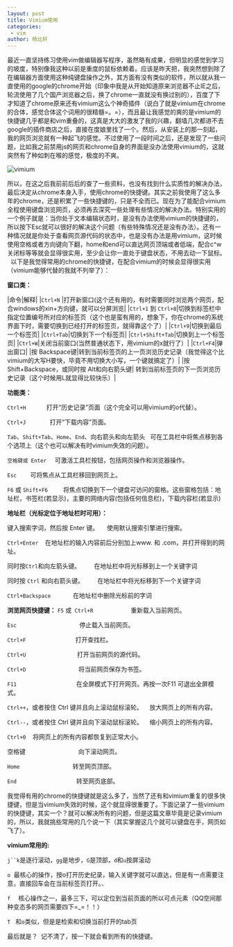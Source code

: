 ```yaml
---
layout: post
title: Vimium使用
categories: 
 - vim
author: 杨比轩
---
```


最近一直坚持练习使用vim做编辑器写程序，虽然略有成果，但明显的感觉到学习的坡度，特别像我这种以前是重度的鼠标依赖着。应该是昨天把，我突然想到除了在编辑器方面使用这种纯键盘操作之外，其方面有没有类似的软件，所以就从我一直使用的google的chrome开始（印象中我是从开始知道原来浏览器不止IE之后，轮流使用了几个国产浏览器之后，换了chrome一直就没有换过别的），百度了下才知道了chrome原来还有vimium这么个神奇插件（说白了就是vimium在chrome的合体，感觉合体这个词用的很精髓=。=），而且最让我感觉的爽的是vimium的快捷键几乎都是和vim重叠的，这真是大大的激发了我的兴趣，翻墙几次都进不去google的插件商店之后，直接在度娘里找了一个。然后，从安装上的那一刻起，我的网页浏览就有一种起飞的感觉。不过使用了一段时间之后，还是发现了一些问题，比如我之前禁用js的网页和chrome自身的界面是没办法使用vimium的，这就突然有了种如刺在喉的感觉，极度的不爽。

![vimium](http://upload-images.jianshu.io/upload_images/1156415-c5150f455f18ffb0.jpg?imageMogr2/auto-orient/strip%7CimageView2/2/w/500)

所以，在这之后我前前后后的查了一些资料，也没有找到什么实质性的解决办法，最后决定从chrome本身入手，使用chrome的快捷键。其实之前我使用了这么多年的chrome，还是积累了一些快捷键的，只是不全而已。现在为了能配合vimium全程使用键盘浏览网页，必须再去深究一些处理有些情况的解决办法。特别实用的一个例子就是：当你处于文本编辑状态时，是没有办法使用vimium的快捷键的，所以按下Esc就可以很好的解决这个问题（有些特殊情况还是没有办法）。还有一种情况就是你处于查看网页源代码的状态中，也是没有办法是用vimium，这时候使用空格或者方向键向下翻，home和end可以直达网页顶端或者低端，配合c^w关闭标等等就会显得很实用，至少会让你一直处于键盘状态，不用去动一下鼠标。
  以下是我觉得常用的chrome的快捷键，在配合vimium的时候会显得很实用（vimium能够代替的我就不列举了）：

**窗口类：**

|命令|解释|
|`Ctrl+N` |打开新窗口(这个还有用的，有时需要同时浏览两个网页，配合windows的xin+方向键，就可以分屏浏览|
|`Ctrl+1` 到 `Ctrl+8`|切换到标签栏中指定位置编号所对应的标签页（这个也是蛮有用的，想象下，你在chrome的系统界面下时，需要切换到已经打开的标签页，就得靠这个了）|
|`Ctrl+9`|切换到最后一个标签页|
|`Ctrl+Tab`|切换到下一个标签页|
|`Ctrl+Shift+Tab`|切换到上一个标签页|
|`Ctrl+W`|关闭当前窗口(当然普通状态下，用vimium的x就行了）|
|`Ctrl+F4`|弹出窗口|
|按 Backspace键|转到当前标签页的上一页浏览历史记录（我觉得这个比vimium的大写H要快，毕竟不用切换大小写，一个键就搞定了）|
|按 Shift+Backspace，或同时按 Alt和向右箭头键| 转到当前标签页的下一页浏览历史记录（这个时候用L就显得比较快乐）|

**功能类：**

`Ctrl+H`            打开“历史记录”页面（这个完全可以用vimium的o代替）。

`Ctrl+J`              打开“下载内容”页面。

`Tab`、`Shift+Tab`、`Home`、`End`、向右箭头和向左箭头   可在工具栏中将焦点移到各个选项上（这个也可以解决有时vimium失效的问题）。

`空格键或 Enter `   可激活工具栏按钮，包括网页操作和浏览器操作。

`Esc`        可将焦点从工具栏移回到网页上。

`F6` 或 `Shift+F6`         将焦点切换到下一个键盘可访问的窗格。这些窗格包括：地址栏，书签栏(若显示)，主要的网络内容(包括任何信息栏)，下载内容栏(若显示)

**地址栏（光标定位于地址栏时可用）：**

键入搜索字词，然后按 Enter 键。     使用默认搜索引擎进行搜索。

`Ctrl+Enter`    在地址栏的输入内容前后分别加上www. 和 .com，并打开得到的网址。

同时按` Ctrl `和向左箭头键。        在地址栏中将光标移到上一个关键字词

同时按 `Ctrl` 和向右箭头键。        在地址栏中将光标移到下一个关键字词

`Ctrl+Backspace`             在地址栏中删除光标前的字词

**浏览网页快捷键：**
`F5` 或` Ctrl+R`                      重新载入当前网页。

`Esc `                                   停止载入当前网页。

`Ctrl+F`                             打开查找栏。

`Ctrl+U`                              打开当前网页的源代码。

`Ctrl+D `                             将当前网页保存为书签。

`F11`                                   在全屏模式下打开网页。再按一次F11 可退出全屏模式。

`Ctrl++`，或者按住 Ctrl 键并且向上滚动鼠标滚轮。    放大网页上的所有内容。

`Ctrl--`，或者按住 Ctrl 键并且向下滚动鼠标滚轮。    缩小网页上的所有内容。

`Ctrl+0`    将网页上的所有内容都恢复到正常大小。

空格键                               向下滚动网页。

`Home`                               转至网页顶部。

`End`                                   转至网页底部。

我觉得有用的chrome的快捷键就是这么多了，当然了还有和vimium重复的很多快捷键，但是当vimium失效的时候，这个就显得很重要了。下面记录了一些vimium的快捷键，其实一个？就可以解决所有的问题，但是这篇文章毕竟是记录vimium的，所以，我就挑些常用的几个说一下（其实掌握这几个就可以键盘在手，网页如飞了）。

**vimium常用的:**

`j``k`是逐行滚动，`gg`是地步，`G`是顶部，`d`和`u`按屏滚动

`o`  最核心的操作，按o打开历史纪录，输入关键字就可以直达，但是有一点需要注意，直接回车会在当前标签页打开。、

`f  ` 核心操作之一，最多三下，可以定位到当前页面的所以可点元素（QQ空间那种变态多的网页需要四下=_=！！）

`T`   和`o`类似，但是是检索和切换当前打开的tab页

最后就是？  记不清了，按一下就会看到所有的快捷键。
